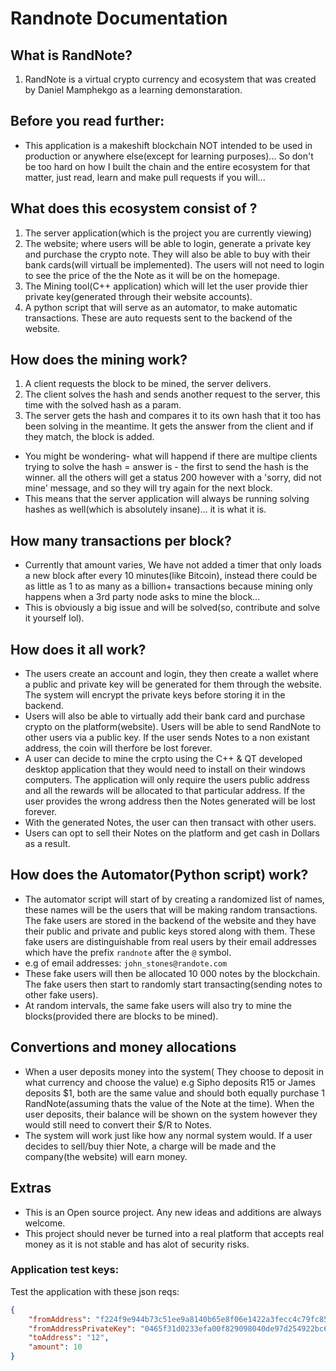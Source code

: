 # Randnote Documentation

## What is RandNote? 
1. RandNote is a virtual crypto currency and ecosystem that was created by Daniel Mamphekgo as a learning demonstaration.

## Before you read further:
- This application is a makeshift blockchain NOT intended to be used in production or anywhere else(except for learning purposes)... So don't be too hard on how I built the chain and the entire ecosystem for that matter, just read, learn and make pull requests if you will...

## What does this ecosystem consist of ?
1. The server application(which is the project you are currently viewing)
2. The website; where users will be able to login, generate a private key and purchase the crypto note. They will also be able to buy with their bank cards(will virtuall be implemented). The users will not need to login to see the price of the the Note as it will be on the homepage.
3. The Mining tool(C++ application) which will let the user provide thier private key(generated through their website accounts).
4. A python script that will serve as an automator, to make automatic transactions. These are auto requests sent to the backend of the website.

## How does the mining work?
1. A client requests the block to be mined, the server delivers.
2. The client solves the hash and sends another request to the server, this time with the solved hash as a param.
3. The server gets the hash and compares it to its own hash that it too has been solving in the meantime. It gets the answer from the client and if they match, the block is added.
- You might be wondering- what will happend if there are multipe clients trying to solve the hash = answer is - the first to send the hash is the winner. all the others will get a status 200 however with a 'sorry, did not mine' message, and so they will try again for the next block.
- This means that the server application will always be running solving hashes as well(which is absolutely insane)... it is what it is.

## How many transactions per block?
- Currently that amount varies, We have not added a timer that only loads a new block after every 10 minutes(like Bitcoin), instead there could be as little as 1 to as many as a billion+ transactions because mining only happens when a 3rd party node asks to mine the block... 
- This is obviously a big issue and will be solved(so, contribute and solve it yourself lol).

## How does it all work? 
- The users create an account and login, they then create a wallet where a public and private key will be generated for them through the website. The system will encrypt the private keys before storing it in the backend.
- Users will also be able to virtually add their bank card and purchase crypto on the platform(website). Users will be able to send RandNote to other users via a public key. If the user sends Notes to a non existant address, the coin will therfore be lost forever.
- A user can decide to mine the crpto using the C++ & QT developed desktop application that they would need to install on their windows computers. The application will only require the users public address and all the rewards will be allocated to that particular address. If the user provides the wrong address then the Notes generated will be lost forever.
- With the generated Notes, the user can then transact with other users. 
- Users can opt to sell their Notes on the platform and get cash in Dollars as a result. 

## How does the Automator(Python script) work?
- The automator script will start of by creating a randomized list of names, these names will be the users that will be making random transactions. The fake users are stored in the backend of the website and they have their public and private and public keys stored along with them. These fake users are distinguishable from real users by their email addresses which have the prefix `randnote` after the `@` symbol.
- e.g of email addresses: `john_stones@randote.com`
- These fake users will then be allocated 10 000 notes by the blockchain. The fake users then start to randomly start transacting(sending notes to other fake users).
- At random intervals, the same fake users will also try to mine the blocks(provided there are blocks to be mined). 

## Convertions and money allocations
- When a user deposits money into the system( They choose to deposit in what currency and choose the value) e.g Sipho deposits R15 or James deposits $1, both are the same value and should both equally purchase 1 RandNote(assuming thats the value of the Note at the time). When the user deposits, their balance will be shown on the system however they would still need to convert their $/R to Notes. 
- The system will work just like how any normal system would. If a user decides to sell/buy thier Note, a charge will be made and the company(the website) will earn money.

## Extras
- This is an Open source project. Any new ideas and additions are always welcome.
- This project should never be turned into a real platform that accepts real money as it is not stable and has alot of security risks.

### Application test keys:
Test the application with these json reqs:
```json
{
    "fromAddress": "f224f9e944b73c51ee9a8140b65e8f06e1422a3fecc4c79fc8577bc80a427ce0",
    "fromAddressPrivateKey": "0465f31d0233efa00f829098040de97d254922bc6730a2f59bee6525e203a5c3f10168be5391b28eb9fa81a0aa87583040c2e9542b7aad50666577b446239d6fc3",
    "toAddress": "12",
    "amount": 10
}
```

